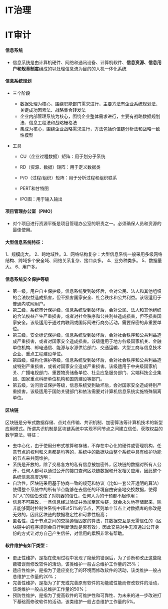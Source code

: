 # IT治理

# IT审计

#### 信息系统

- 信息系统是由计算机硬件、网络和通讯设备、计算机软件、**信息资源、信息用户和规章制度**组成的以处理信息流为目的的人机一体化系统



#### 信息系统规划

- 三个阶段

  - 数据处理为核心，围绕职能部门需求进行，主要方法有企业系统规划法、关键成功因素法、战略集合转发法
  - 企业内部管理系统为核心，围绕企业整体需求进行，主要有战略数据规划法、信息工程法和战略栅格法
  - 集成为核心，围绕企业战略需求进行，方法包括价值链分析法和战略一致性模型

- 工具

  - CU（企业过程数据）矩阵：用于划分子系统

  - RD（资源、数据）矩阵：用于定义数据类

  - P/O（过程/组织）矩阵：用于分析过程和组织联系

  - PERT和甘特图

  - IPO图：用于输入输出

#### 项目管理办公室（PMO）

- 对个项目进行资源平衡是项目管理办公室的职责之一。必须确保人员和资源的最佳使用。

  

#### 大型信息系统特征：

1、规模庞大。 2、跨地域性。3、网络结构复杂：大型信息系统一般采用多级网络结构、跨域多个安全域、网络关系复杂、接口众多。 4、业务种类多。 5、数据量大。 6、用户多。



#### 信息系统安全保护等级

- 第一级，用户自主保护级，信息系统受到破坏后，会对公民、法人和其他组织的合法权益造成损害，但不损害国家安全、社会秩序和公共利益。该级适用于普通内联网用户。
- 第二级，系统审计保护级，信息系统受到破坏后，会对公民、法人和其他组织的合法权益产生严重损害，或者对社会秩序和公共利益造成损害，但不损害国家安全。该级适用于通过内联网或国际网进行商务活动，需要保密的非重要单位。
- 第三级，安全标记保护级，信息系统受到破坏后，会对社会秩序和公共利益造成严重损害，或者对国家安全造成损害。该级适用于地方各级国家机关、金融单位机构、邮电通信、能源与水源供给部门、交通运输、大型工商与信息技术企业、重点工程建设单位。
- 第四级，结构化保护等级，信息系统受到破坏后，会对社会秩序和公共利益造成特别严重损害，或者对国家安全造成严重损害。该级适用于中央级国家机关、广播电视部门、重要物资储备单位、社会应急服务部门、尖端科技企业集团、国家重点科研单位机构和国防建设等部门。
- 第五级，访问验证保护等级，信息系统受到破坏后，会对国家安全造成特别严重损害。该级适用于国防关键部门和依法需要对计算机信息系统实施特殊隔离单位。



#### 区块链

 区块链是分布式数据存储、点对点传输、共识机制、加密算法等计算机技术的新型应用模式。所谓共识机制是区块链系统中实现不同节点之间建立信任、获取权益的数学算法。特征：

- 去中心化，由于使用分布式核算和存储，不存在中心化的硬件或管理机构，任意节点的权利和义务都是均等的，系统中的数据块由整个系统中具有维护功能的节点来共同维护。
- 系统是开放的，除了交易各方的私有信息被加密外，区块链的数据对所有人公开，任何人都可以通过公开的接口查询区块链数据和开发相关应用，因此整个系统信息高度透明；
- 自治性，区块链采用基于协商一致的规范和协议（比如一套公开透明的算法）使得整个系统中的所有节点能够在去信任的环境自由安全地交换数据，使得对“人”的信任改成了对机器的信任，任何人为的干预都不起作用；
- 信息不可篡改，一旦信息经过验证并添加至区块链，就会永久地存储起来，除非能够同时控制住系统中超过51%的节点，否则单个节点上对数据库的修改是无效的，因此区块链的数据稳定性和可靠性极高；
- 匿名性，由于节点之间的交换遵循固定的算法，其数据交互是无需信任的（区块链中的程序规则会自行判断活动是否有效），因此交易对手无须通过公开身份的方式让对方自己产生信任，对信用的累积非常有帮助。



#### 软件维护有如下类型：

- 更正性维护，是指在使用过程中发现了隐蔽的错误后，为了诊断和改正这些隐蔽错误而修改软件的活动，该类维护一般占总维护工作量的25%；
- 适应性维护，是指为了适应变化了的环境而修改软件的活动，该类维护一般占总维护工作量的20%；
- 完善性维护，是指为了扩充或完善原有软件的功能或性能而修改软件的活动，该类维护一般占总维护工作量的50%；
- 预防性维护，是指为了提高软件的可维护性和可靠性、为未来的进一步改进打下基础而修改软件的活动，该类维护一般占总维护工作量的5%。

